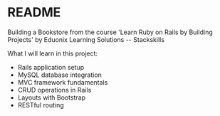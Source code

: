 # README

Building a Bookstore from the course 'Learn Ruby on Rails by Building Projects' by Eduonix Learning Solutions -- Stackskills

What I will learn in this project:
* Rails application setup
* MySQL database integration
* MVC framework fundamentals
* CRUD operations in Rails
* Layouts with Bootstrap
* RESTful routing
